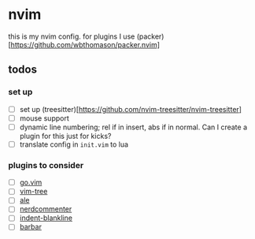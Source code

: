 # nvim
this is my nvim config. for plugins I use (packer)[https://github.com/wbthomason/packer.nvim] 

## todos
### set up

- [ ] set up (treesitter)[https://github.com/nvim-treesitter/nvim-treesitter]
- [ ] mouse support
- [ ] dynamic line numbering; rel if in insert, abs if in normal. Can I create a plugin for this just for kicks?
- [ ] translate config in `init.vim` to lua

### plugins to consider
- [ ] [go.vim](https://github.com/ray-x/go.nvim)
- [ ] [vim-tree](https://github.com/kyazdani42/nvim-tree.lua)
- [ ] [ale](https://github.com/dense-analysis/ale)
- [ ] [nerdcommenter](https://github.com/preservim/nerdcommenter)
- [ ] [indent-blankline](https://github.com/lukas-reineke/indent-blankline.nvim)
- [ ] [barbar](https://github.com/romgrk/barbar.nvim)
